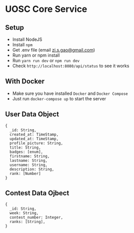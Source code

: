 # UOSC Core Service 

## Setup

- Install NodeJS
- Install `npm`
- Get .env file (email zi.s.gao@gmail.com)
- Run yarn or npm install
- Run `yarn run dev` or `npm run dev`
- Check `http://localhost:8080/api/status` to see it works

## With Docker

- Make sure you have installed `Docker` and `Docker Compose`
- Just run `docker-compose up` to start the server

## User Data Object
```
{
  _id: String,
  created_at: TimeStamp,
  updated_at: TimeStamp,
  profile_picture: String,
  title: String,
  badges: [enum],
  firstname: String,
  lastname: String,
  username: String,
  description: String,
  rank: [Number]
}
```

## Contest Data Ojbect
```
{
  _id: String,
  week: String,
  contest_number: Integer,
  ranks: [String],
}
```
